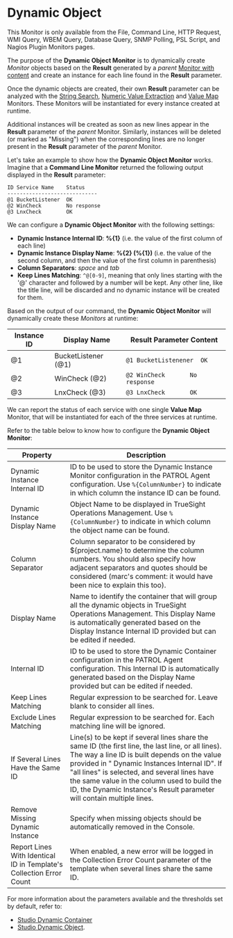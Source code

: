 # Dynamic Object

<div class="alert alert-info">This Monitor is only available from the File, Command Line, HTTP Request, WMI Query, WBEM Query, Database Query, SNMP Polling, PSL Script, and Nagios Plugin Monitors pages.</div>

The purpose of the **Dynamic Object Monitor** is to dynamically create *Monitor* objects based on the **Result** generated by a *parent* [Monitor with content](./content-monitors.html) and create an instance for each line found in the **Result** parameter.

Once the dynamic objects are created, their own **Result** parameter can be analyzed with the [String Search](./content-parsing-monitors.html#StringSearch), [Numeric Value Extraction](./content-parsing-monitors.html#NumericValue) and [Value Map](./content-parsing-monitors.html#ValueMap) Monitors. These Monitors will be instantiated for every instance created at runtime.

Additional instances will be created as soon as new lines appear in the  **Result** parameter of the *parent* Monitor. Similarly, instances will be deleted (or marked as "Missing") when the corresponding lines are no longer present in the **Result** parameter of the *parent* Monitor.

Let's take an example to show how the **Dynamic Object Monitor** works. Imagine that a **Command Line Monitor** returned the following output displayed in the **Result** parameter:

    ID Service Name    Status
    -----------------------------
    @1 BucketListener  OK
    @2 WinCheck        No response
    @3 LnxCheck        OK


We can configure a **Dynamic Object Monitor** with the following settings:

  * **Dynamic Instance Internal ID**: **%{1}** (i.e. the value of the first column of each line)
  * **Dynamic Instance Display Name**: **%{2} (%{1})** (i.e. the value of the second column, and then the value of the first column in parenthesis)
  * **Column Separators**:  *space* and *tab*
  * **Keep Lines Matching**: `^@[0-9]`, meaning that only lines starting with the '@' character and followed by a number will be kept. Any other line, like the title line, will be discarded and no dynamic instance will be created for them.

Based on the output of our command, the **Dynamic Object Monitor**  will dynamically create these *Monitors* at runtime:

| Instance ID | Display Name        | Result Parameter Content        |
| ----------- | ------------------- | ------------------------------- |
| @1          | BucketListener (@1) | `@1 BucketListenener  OK`       |
| @2          | WinCheck (@2)       | `@2 WinCheck       No response` |
| @3          | LnxCheck (@3)       | `@3 LnxCheck       OK`          |

We can report the status of each service with one single **Value Map** Monitor, that will be instantiated for each of the three services at runtime.

Refer to the table below to know how to configure the **Dynamic Object Monitor**:

| Property                                                            | Description                                                                                                                                                                                                                             |
| ------------------------------------------------------------------- | --------------------------------------------------------------------------------------------------------------------------------------------------------------------------------------------------------------------------------------- |
| Dynamic Instance Internal ID                                        | ID to be used to store the Dynamic Instance Monitor configuration in the PATROL Agent configuration. Use ```%{ColumnNumber}``` to indicate in which column the instance ID can be found.                                                |
| Dynamic Instance Display Name                                       | Object Name to be displayed in TrueSight Operations Management. Use ```%{ColumnNumber}``` to indicate in which column the object name can be found.                                                                                     |
| Column Separator                                                    | Column separator to be considered by ${project.name} to determine the column numbers. You should also specify how adjacent separators and quotes should be considered (marc's comment: it would have been nice to explain this too).                                                                  |
| Display Name                                                        | Name to identify the container that will group all the dynamic objects in TrueSight Operations Management. This Display Name is automatically generated based on the Display Instance Internal ID provided but can be edited if needed. |
| Internal ID                                                         | ID to be used to store the Dynamic Container configuration in the PATROL Agent configuration. This Internal ID is automatically generated based on the Display Name provided but can be edited if needed.                               |
| Keep Lines Matching                                                 | Regular expression to be searched for. Leave blank to consider all lines.                                                                                                                                                                 |
| Exclude Lines Matching                                              | Regular expression to be searched for. Each matching line will be ignored.                                                                                                                                                              |
| If Several Lines Have the Same ID                                   | Line(s) to be kept if several lines share the same ID (the first line, the last line, or all lines). The way a line ID is built depends on the value provided in " Dynamic Instances Internal ID". If "all lines" is selected, and several lines have the same value in the column used to build the ID, the Dynamic Instance's Result parameter will contain multiple lines.                                                                                                                                            |
| Remove Missing Dynamic Instance                                     | Specify when missing objects should be automatically removed in the Console.                                                                                                                                                                          |
| Report Lines With Identical ID in Template's Collection Error Count | When enabled, a new error will be logged in the Collection Error Count parameter of the template when several lines share the same ID.                                                                                                  |


For more information about the parameters available and the thresholds set by default, refer to:

* [Studio Dynamic Container](./X_DYNAMIC_CONT.html)
* [Studio Dynamic Object](./X_DYNAMIC.html).
